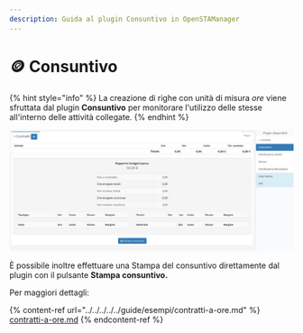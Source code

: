 ```yaml
---
description: Guida al plugin Consuntivo in OpenSTAManager
---
```


# 🪙 Consuntivo

{% hint style="info" %}
La creazione di righe con unità di misura _ore_ viene sfruttata dal plugin **Consuntivo** per monitorare l'utilizzo delle stesse all'interno delle attività collegate.
{% endhint %}

![](<../../../../../.gitbook/assets/image (571).png>)

È possibile inoltre effettuare una Stampa del consuntivo direttamente dal plugin con il pulsante **Stampa consuntivo.**

Per maggiori dettagli:

{% content-ref url="../../../../../guide/esempi/contratti-a-ore.md" %}
[contratti-a-ore.md](../../../../../guide/esempi/contratti-a-ore.md)
{% endcontent-ref %}
